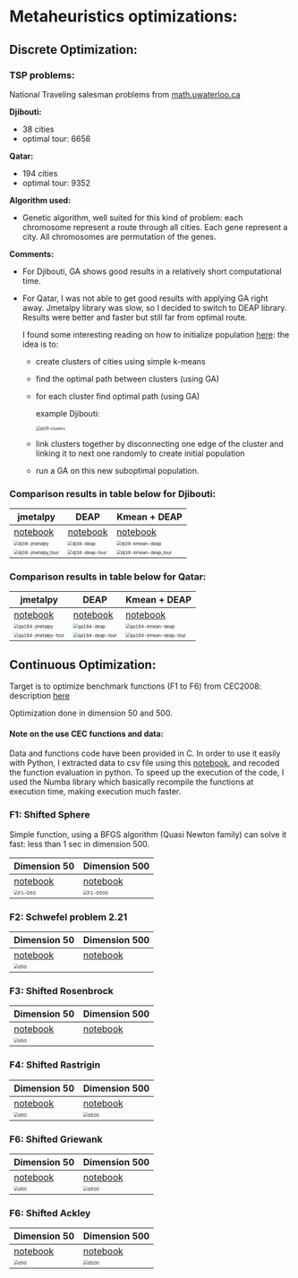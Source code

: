 # Metaheuristics optimizations:

## Discrete Optimization:

### TSP problems:

National Traveling salesman problems from [math.uwaterloo.ca](http://www.math.uwaterloo.ca/tsp/world/countries.html)

**Djibouti:**

- 38 cities
- optimal tour: 6656

**Qatar:**

- 194 cities
- optimal tour: 9352

**Algorithm used:** 

- Genetic algorithm, well suited for this kind of problem: each chromosome represent a route through all cities. Each gene represent a city. All chromosomes are permutation of the genes.

**Comments:**

- For Djibouti, GA shows good results in a relatively short computational time. 

- For Qatar, I was not able to get good results with applying GA right away. Jmetalpy library was slow, so I decided to switch to DEAP library. Results were better and faster but still far from optimal route. 

  I found some interesting reading on how to initialize population [here](https://www.researchgate.net/publication/283031756_An_Improved_Genetic_Algorithm_with_Initial_Population_Strategy_for_Symmetric_TSP): the idea is to:

  - create clusters of cities using simple k-means

  - find the optimal path between clusters (using GA)

  - for each cluster find optimal path (using GA)

    example Djibouti:

    <img src="1-tsp_dj38/dj38-clusters.png" alt="dj38-clusters" style="zoom:50%;" />

  - link clusters together by disconnecting one edge of the cluster and linking it to next one randomly to create initial population

  - run a GA on this new suboptimal population.

### Comparison results in table below for Djibouti:

| jmetalpy                                                     | DEAP                                                         | Kmean + DEAP                                                 |
| ------------------------------------------------------------ | ------------------------------------------------------------ | ------------------------------------------------------------ |
| [notebook](1-tsp_dj38/tsp_dj38_jmetalpy.ipynb)               | [notebook](1-tsp_dj38/tsp_dj38_deap.ipynb)                   | [notebook](1-tsp_dj38/tsp_dj38_deap_kmeans_init.ipynb)       |
| <img src="1-tsp_dj38/dj38-jmetalpy.png" alt="dj38-jmetalpy" style="zoom:50%;" /> | <img src="1-tsp_dj38/dj38-deap.png" alt="dj38-deap" style="zoom:50%;" /> | <img src="1-tsp_dj38/dj38-kmean-deap.png" alt="dj38-kmean-deap" style="zoom:50%;" /> |
| <img src="1-tsp_dj38/dj38-jmetalpy_tour.png" alt="dj38-jmetalpy_tour" style="zoom:50%;" /> | <img src="1-tsp_dj38/dj38-deap-tour.png" alt="dj38-deap-tour" style="zoom:50%;" /> | <img src="1-tsp_dj38/dj38-kmean-deap_tour.png" alt="dj38-kmean-deap_tour" style="zoom:50%;" /> |



### Comparison results in table below for Qatar:

| jmetalpy                                                     | DEAP                                                         | Kmean + DEAP                                                 |
| ------------------------------------------------------------ | ------------------------------------------------------------ | ------------------------------------------------------------ |
| [notebook](2-tsp_qa194/tsp_qa194_jmetalpy.ipynb)             | [notebook](2-tsp_qa194/tsp_qa194_deap.ipynb)                 | [notebook](2-tsp_qa194/tsp_qa194_deap_kmeans_init.ipynb)     |
| <img src="2-tsp_qa194/qa194-jmetalpy.png" alt="qa194-jmetalpy" style="zoom:50%;" /> | <img src="2-tsp_qa194/qa194-deap.png" alt="qa194-deap" style="zoom:50%;" /> | <img src="2-tsp_qa194/qa194-kmean-deap.png" alt="qa194-kmean-deap" style="zoom:50%;" /> |
| <img src="2-tsp_qa194/qa194-jmetalpy-tour.png" alt="qa194-jmetalpy-tour" style="zoom:50%;" /> | <img src="2-tsp_qa194/qa194-deap-tour.png" alt="qa194-deap-tour" style="zoom:50%;" /> | <img src="2-tsp_qa194/qa194-kmean-deap-tour.png" alt="qa194-kmean-deap-tour" style="zoom:50%;" /> |

## Continuous Optimization:

Target is to optimize benchmark functions (F1 to F6) from CEC2008: description [here](assignment/CEC2008_TechnicalReport.pdf)

Optimization done in dimension 50 and 500.

#### Note on the use CEC functions and data: 

Data and functions code have been provided in C. In order to use it easily with Python, I extracted data to csv file using this [notebook](0-datah_to_csv.ipynb), and recoded the function evaluation in python. To speed up the execution of the code, I used the Numba library which basically recompile the functions at execution time, making execution much faster. 

### F1: Shifted Sphere  

Simple function, using a BFGS algorithm (Quasi Newton family) can solve it fast: less than 1 sec in dimension 500.

| Dimension 50                                                 | Dimension 500                                                |
| ------------------------------------------------------------ | ------------------------------------------------------------ |
| [notebook](3-shifted-Sphere/shifted_sphere_d50.ipynb)        | [notebook](3-shifted-Sphere/shifted_sphere_d500.ipynb)       |
| <img src="3-shifted-Sphere/d50.png" alt="F1-D50" style="zoom:50%;" /> | <img src="3-shifted-Sphere/d500.png" alt="F1-D500" style="zoom:50%;" /> |

### F2: Schwefel problem 2.21



| Dimension 50                                                 | Dimension 500                                                |
| ------------------------------------------------------------ | ------------------------------------------------------------ |
| [notebook](4-Schwefel-Problem-2_21/schwefel_problem_221_d50.ipynb) | [notebook](4-Schwefel-Problem-2_21/schwefel_problem_221_d500.ipynb) |
| <img src="4-Schwefel-Problem-2_21/d50.png" alt="d50" style="zoom:50%;" /> |                                                              |



### F3: Shifted Rosenbrock

| Dimension 50                                                 | Dimension 500                                                |
| ------------------------------------------------------------ | ------------------------------------------------------------ |
| [notebook](5-shifted-Rosenbrock/shifted_rosenbrock_d50.ipynb) | [notebook](5-shifted-Rosenbrock/shifted_rosenbrock_d500.ipynb) |
| <img src="5-shifted-Rosenbrock/d50.png" alt="d50" style="zoom:50%;" /> |                                                              |



### F4: Shifted Rastrigin

| Dimension 50                                                 | Dimension 500                                                |
| ------------------------------------------------------------ | ------------------------------------------------------------ |
| [notebook](6-shifted-Rastrigin/shifted_rastrigin_d50.ipynb)  | [notebook](6-shifted-Rastrigin/shifted_rastrigin_d500.ipynb) |
| <img src="6-shifted-Rastrigin/d50.png" alt="d50" style="zoom:50%;" /> | <img src="6-shifted-Rastrigin/d500.png" alt="d500" style="zoom:50%;" /> |



### F6: Shifted Griewank

| Dimension 50                                                 | Dimension 500                                                |
| ------------------------------------------------------------ | ------------------------------------------------------------ |
| [notebook](6-shifted-Griewank/shifted_griewank_d50.ipynb)    | [notebook](6-shifted-Griewank/shifted_griewank_d500.ipynb)   |
| <img src="7-shifted-Griewank/d50.png" alt="d50" style="zoom:50%;" /> | <img src="7-shifted-Griewank/d500.png" alt="d500" style="zoom:50%;" /> |



### F6: Shifted Ackley

| Dimension 50                                                 | Dimension 500                                                |
| ------------------------------------------------------------ | ------------------------------------------------------------ |
| [notebook](6-shifted-Ackley/shifted_ackley_d50.ipynb)        | [notebook](6-shifted-Ackley/shifted_ackley_d500.ipynb)       |
| <img src="8-shifted-Ackley/d50.png" alt="d50" style="zoom:50%;" /> | <img src="8-shifted-Ackley/d500.png" alt="d500" style="zoom:50%;" /> |



